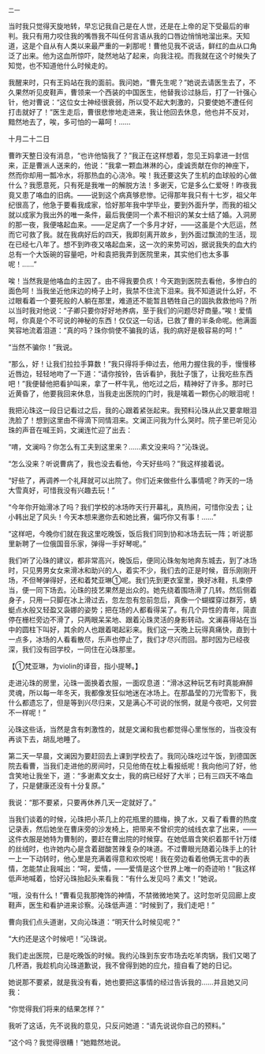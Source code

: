     二一 

   当时我只觉得天旋地转，早忘记我自己是在人世，还是在上帝的足下受最后的审判。我只有用力咬住我的嘴唇我不叫任何言语从我的口唇边悄悄地溜出来。天知道，这是个自从有人类以来最严重的一刹那呢！曹他见我不说话，鲜红的血从口角泛了出来。他为这血所惊吓，陡然地站了起来，向我注视。而我就在这个时候失了知觉，也不知道他什么时候走的。

   我醒来时，只有王妈站在我的面前。我问她，“曹先生呢？”她说去请医生去了，不久果然听见皮鞋声，曹领来一个西装的中国医生，他替我诊过脉后，打了一针强心针，他对曹说：“这位女士神经很衰弱，所以受不起大刺激的，只要使她不遭任何打击就好了！”医生走后，曹很悲惨地走进来，我让他回去休息，他也并不反对，黯然地去了，唉，多可怕的一幕呵！……

   十月二十二日

   曹昨天整日没有消息，“也许他恼我了？”我正在这样想着，忽见王妈拿进一封信来，正是曹派人送来的，他说：“我拿一颗血淋淋的心，虔诚贡献在你的神座下，然而你却用一瓢冷水，将那热血的心浇冷。唉！我还要这失了生机的血球般的心做什么？我愿意死，只有死是我唯一的解脱方法！多谢天，它是多么仁爱呀！昨夜我竟又患了咯血的旧病。——说到这个病真够悲惨。记得那年我只有十七岁，祖父年纪很高了，他急于要看我成家，恰好那年我中学毕业，要到外面升学，而我的祖父就以成家为我出外的唯一条件，最后我便同一个素不相识的某女士结了婚。入洞房的那一夜，我便咯起血来。——足足病了一个多月才好，——这虽是个大厄运，然而它可救了我。就在我病好后的四天，我即刻离开故乡，到外面过飘流的生活，现在已经七八年了。想不到昨夜又咯起血来，这一次的来势可凶，据说我失的血大约总有一个大饭碗的容量吧，叶和袁把我弄到医院里来，其实他们也太多事呢！……”

   唉！当然我是他咯血的主因了。由不得我要负疚！今天跑到医院去看他，多惨白的面色呵！当我坐近他床边的椅子上时，我禁不住流下泪来。我不知道说什么好，不过眼看着一个要死般的人躺在那里，难道还不能暂且牺牲自己的固执救救他吗？所以当时我对他说：“子卿只要你好好地养病，至于我们的问题尽好商量。”唉！爱情呵，你真是个不可说的神秘的东西！仅仅这一句话，已救了曹的半条命呢。他满面笑容地流着泪道：“真的吗？珠你倘使不骗我的话，我的病好是极容易的呵！”

   “当然不骗你！”我说。

   “那么，好！让我们拉拉手算数！”我只得将手伸过去，他用力握住我的手，慢慢移近唇边，轻轻地吻了一下道：“请你按铃，告诉看护，我肚子饿了，让我吃些东西吧！”我便替他把看护叫来，拿了一杯牛乳，他吃过之后，精神好了许多。那时已近黄昏了，他要我回来休息，当我走出医院的门时，我是噙着一颗伤心的眼泪呢！

   我把沁珠这一段日记看过之后，我的心跟着紧张起来。我预料沁珠从此又要拿眼泪洗脸了！想到这里由不得滴下同情泪来。文澜正问我为什么哭时。院子里已听见沁珠的声音在喊王妈，文澜连忙迎了出去：

   “唷，文澜吗？你怎么有工夫到这里来？……素文没来吗？”沁珠说。

   “怎么没来？听说曹病了，我也没去看他，今天好些吗？”我这样接着说。

   “好些了，再调养一个礼拜就可以出院了。你们近来做些什么事情呢？昨天的一场大雪真好，可惜我没有兴趣去玩！”

   “今年你开始滑冰了吗？我们学校的冰场昨天行开幕礼，真热闹，可惜你没去；让小韩出足了风头！今天本想来邀你去和她比赛，偏巧你又有事！……”

   “这样吧，今晚你们就在我这里吃晚饭，饭后我们同到协和冰场去玩一阵；听说那里新聘了一位俄国音乐家，弹得一手好琴呢。”

   我们听了沁珠的建议，都非常高兴，晚饭后，便同沁珠匆匆地奔东城去，到了冰场时，只见男男女女来滑冰和助兴的人，着实不少，我们去的正是时候，音乐刚刚开场，不但琴弹得好，还和着梵亚琳①呢。我们先到更衣室里，换好冰鞋，扎束停当，便一同下场去。沁珠的技艺果然是出众的。她先绕着围场滑了几转。然后侧着身子，只用一只脚在冰上滑过去，忽左忽有忽前忽后，真像一个蝴蝶穿过群芳，蜻蜓点水般又轻盈又袅娜的姿势；把在场的人都看得呆了。有几个异性的青年，简直停在栅栏旁边不滑了，只两眼呆呆地、跟着沁珠灵活的身影转动。文澜喜得站在当中的圆柱下叫好，其余的人也跟着喝起彩来。我们这一天晚上玩得真痛快，直到十一点多，冰场的人看看散尽，乐声也停止了，我们才尽兴而回。那时因为已经夜深，我们没有回学校，一同住在沁珠那里。

   【①梵亚琳，为violin的译音，指小提琴。】

   走进沁珠的房里，沁珠一面换着衣服，一面叹息道：“滑冰这种玩艺有时真能麻醉灵魂，所以每一年冬天，我都像发狂似地迷在冰场上。在那晶莹的刀光雪影下，我什么都遗忘了，但是等到兴尽归来，又是满心不可说的怅惘，就是今夜吧，又何尝不一样呢！”

   沁珠这些话，当然是含有刺激性的，就是文澜和我也都觉得心里怅怅的，当夜没有再谈下去，胡乱地睡了。

   第二天一早晨，文澜因为要赶回去上课到学校去了。我同沁珠吃过午饭，到德国医院去看曹，当我们走进他的房间时，只见他倚在枕上看报纸呢！我向他问了好，他含笑地让我坐下，道：“多谢素文女士，我的病已经好了大半；已有三四天不咯血了，只是健康还没有十分复原。”

   我说：“那不要紧，只要再休养几天一定就好了。”

   当我们谈着的时候，沁珠把小茶几上的花瓶里的腊梅，换了水，又看了看曹的热度记录表，然后她坐在曹床旁的沙发椅上，把带来不曾织完的绒线衣拿了出来，——这件衣服是她特为曹制的，要赶在曹出院的时候穿。在她低眉含笑织着那千针万缕的丝绒时，也许她内心是含着甜酸苦辣复杂的味道。不过曹眼光随着沁珠手上的针一上一下动转时，他心里是充满着得意和欢悦呢！我在旁边看着他俩无言中的表情，怎能禁止我喊出：“呵，爱情，——爱情是这个世界上唯一的奇迹哟！”我这样低声地喊着，恰好沁珠抬起头来看我：“有什么发见吗？素文！”她说。

   “哦，没有什么！”曹看见我那掩饰的神情，不禁微微地笑了。这时忽听见回廊上皮鞋声，医生和看护进来诊察。沁珠低声道：“时候到了，我们走吧！”

   曹向我们点头道谢，又向沁珠道：“明天什么时候见呢？”

   “大约还是这个时候吧！”沁珠说。

   我们走出医院，已是吃晚饭的时候。我约沁珠到东安市场去吃羊肉锅，我们又喝了几杯酒，我趁机向沁珠道歉说，我不曾得到她的应允，擅自看了她的日记。

   她说那不要紧，就是我没有看，她也要把这事情的经过告诉我的……并且她又问我：

   “你觉得我们将来的结果怎样？”

   我听了这话，先不说我的意见，只反问她道：“请先说说你自己的预料。”

   “这个吗？我觉得很糟！”她黯然地说。

